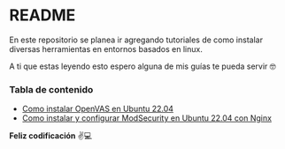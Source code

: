 # README
En este repositorio se planea ir agregando tutoriales de como instalar diversas herramientas en entornos basados en linux.

A ti que estas leyendo esto espero alguna de mis guías te pueda servir 🤓

### Tabla de contenido

- [Como instalar OpenVAS en Ubuntu 22.04](/install_openvas.md)
- [Como instalar y configurar ModSecurity en Ubuntu 22.04 con Nginx](/install_modsecurityV3_nginx.md)

**Feliz codificación** ✌💻

